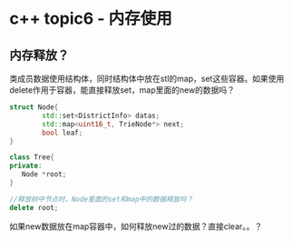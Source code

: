 # c++ topic6 - 内存使用


## 内存释放？


类成员数据使用结构体，同时结构体中放在stl的map，set这些容器。如果使用delete作用于容器，能直接释放set，map里面的new的数据吗？

```c++
struct Node{
        std::set<DistrictInfo> datas;
        std::map<uint16_t, TrieNode*> next;
        bool leaf;
}

class Tree{
private:
   Node *root;
}

//释放树中节点时，Node里面的set和map中的数据释放吗？
delete root;

```


如果new数据放在map容器中，如何释放new过的数据？直接clear。。？